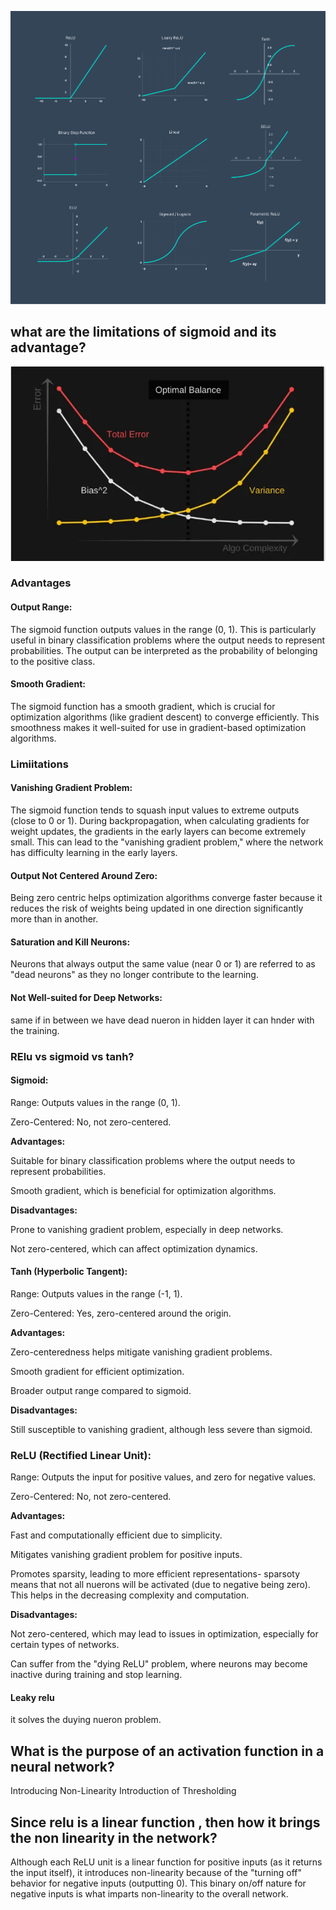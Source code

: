 ![Alt text](image-1.png)




## what are the limitations of sigmoid and its advantage?


![Alt text](image.png)

### Advantages

#### Output Range:

The sigmoid function outputs values in the range (0, 1). This is particularly useful in binary classification problems where the output needs to represent probabilities. The output can be interpreted as the probability of belonging to the positive class.

#### Smooth Gradient:

The sigmoid function has a smooth gradient, which is crucial for optimization algorithms (like gradient descent) to converge efficiently. This smoothness makes it well-suited for use in gradient-based optimization algorithms.
### Limiitations

#### Vanishing Gradient Problem:

The sigmoid function tends to squash input values to extreme outputs (close to 0 or 1). During backpropagation, when calculating gradients for weight updates, the gradients in the early layers can become extremely small. This can lead to the "vanishing gradient problem," where the network has difficulty learning in the early layers.

#### Output Not Centered Around Zero:


Being zero centric  helps optimization algorithms converge faster because it reduces the risk of weights being updated in one direction significantly more than in another.

#### Saturation and Kill Neurons:  

Neurons that always output the same value (near 0 or 1) are referred to as "dead neurons" as they no longer contribute to the learning.

#### Not Well-suited for Deep Networks:
same if in between we have dead nueron in hidden layer it can hnder with the training.



### RElu vs sigmoid vs tanh?
#### Sigmoid:

Range: Outputs values in the range (0, 1).

Zero-Centered: No, not zero-centered.

__Advantages:__

Suitable for binary classification problems where the output needs to represent probabilities.

Smooth gradient, which is beneficial for optimization algorithms.


__Disadvantages:__

Prone to vanishing gradient problem, especially in deep networks.

Not zero-centered, which can affect optimization dynamics.
#### Tanh (Hyperbolic Tangent):

Range: Outputs values in the range (-1, 1).

Zero-Centered: Yes, zero-centered around the origin.

__Advantages:__

Zero-centeredness helps mitigate vanishing gradient problems.

Smooth gradient for efficient optimization.

Broader output range compared to sigmoid.


__Disadvantages:__

Still susceptible to vanishing gradient, although less severe than sigmoid.

### ReLU (Rectified Linear Unit):

Range: Outputs the input for positive values, and zero for negative values.

Zero-Centered: No, not zero-centered.

__Advantages:__

Fast and computationally efficient due to simplicity.

Mitigates vanishing gradient problem for positive inputs.

Promotes sparsity, leading to more efficient representations- sparsoty means that not all nuerons will be activated (due to negative being zero). This helps in the decreasing complexity and computation.

__Disadvantages:__

Not zero-centered, which may lead to issues in optimization, especially for certain types of networks.

Can suffer from the "dying ReLU" problem, where neurons may become inactive during training and stop learning.


#### Leaky relu

it solves the duying nueron problem.


## What is the purpose of an activation function in a neural network?

Introducing Non-Linearity
Introduction of Thresholding


## Since relu is a linear function , then how it brings the non linearity in the network?

Although each ReLU unit is a linear function for positive inputs (as it returns the input itself), it introduces non-linearity because of the "turning off" behavior for negative inputs (outputting 0). This binary on/off nature for negative inputs is what imparts non-linearity to the overall network.

